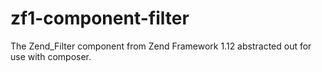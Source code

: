 zf1-component-filter
====================

The Zend_Filter component from Zend Framework 1.12 abstracted out for use with composer.
